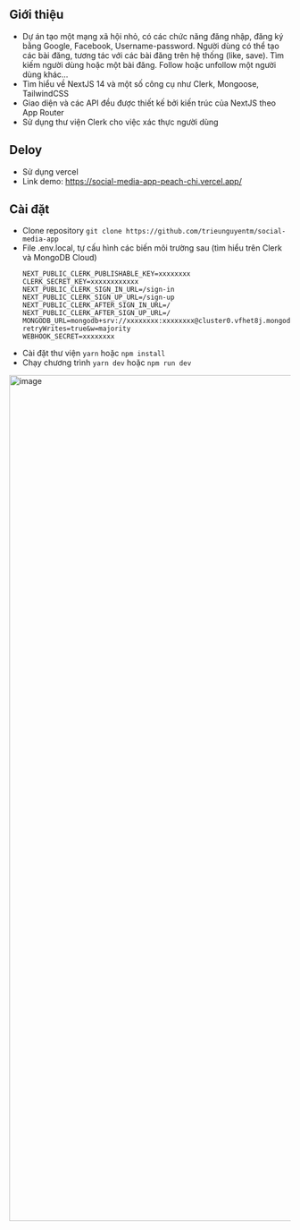 ## Giới thiệu
* Dự án tạo một mạng xã hội nhỏ, có các chức năng đăng nhập, đăng ký bằng Google, Facebook, Username-password. Người dùng có thể tạo các bài đăng, tương tác với các bài đăng trên hệ thống (like, save). Tìm kiếm người dùng hoặc một bài đăng. Follow hoặc unfollow một người dùng khác...
* Tìm hiểu về NextJS 14 và một số công cụ như Clerk, Mongoose, TailwindCSS
* Giao diện và các API đều được thiết kế bởi kiến trúc của NextJS theo App Router
* Sử dụng thư viện Clerk cho việc xác thực người dùng
## Deloy
* Sử dụng vercel
* Link demo: https://social-media-app-peach-chi.vercel.app/
## Cài đặt
* Clone repository
```git clone https://github.com/trieunguyentm/social-media-app```
* File .env.local, tự cấu hình các biến môi trường sau (tìm hiểu trên Clerk và MongoDB Cloud)
  ```
  NEXT_PUBLIC_CLERK_PUBLISHABLE_KEY=xxxxxxxx
  CLERK_SECRET_KEY=xxxxxxxxxxxx
  NEXT_PUBLIC_CLERK_SIGN_IN_URL=/sign-in
  NEXT_PUBLIC_CLERK_SIGN_UP_URL=/sign-up
  NEXT_PUBLIC_CLERK_AFTER_SIGN_IN_URL=/
  NEXT_PUBLIC_CLERK_AFTER_SIGN_UP_URL=/
  MONGODB_URL=mongodb+srv://xxxxxxxx:xxxxxxxx@cluster0.vfhet8j.mongodb.net/?retryWrites=true&w=majority
  WEBHOOK_SECRET=xxxxxxxx
  ```
* Cài đặt thư viện
``` yarn ``` hoặc ``` npm install ```
* Chạy chương trình
  ``` yarn dev ``` hoặc ```npm run dev```
<img width="1512" alt="image" src="https://github.com/trieunguyentm/social-media-app/assets/100562821/83f61a83-6cfd-4b94-8073-9071bb902c50">


  

